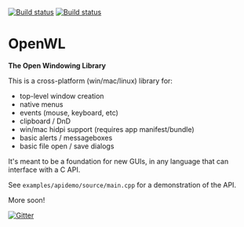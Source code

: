 [![Build status](https://ci.appveyor.com/api/projects/status/79ewbavd4sstfg1f/branch/master?svg=true)](https://ci.appveyor.com/project/dewf/openwl/branch/master) [![Build status](https://travis-ci.org/dewf/openwl.svg?branch=master)](https://travis-ci.org/dewf/openwl)

# OpenWL
**The Open Windowing Library**

This is a cross-platform (win/mac/linux) library for:

- top-level window creation
- native menus
- events (mouse, keyboard, etc)
- clipboard / DnD
- win/mac hidpi support (requires app manifest/bundle)
- basic alerts / messageboxes
- basic file open / save dialogs

It's meant to be a foundation for new GUIs, in any language that can interface with a C API. 

See `examples/apidemo/source/main.cpp` for a demonstration of the API.

More soon!

[![Gitter](https://badges.gitter.im/GUImakers/OpenWL-DL.svg)](https://gitter.im/GUImakers/OpenWL-DL?utm_source=badge&utm_medium=badge&utm_campaign=pr-badge)
